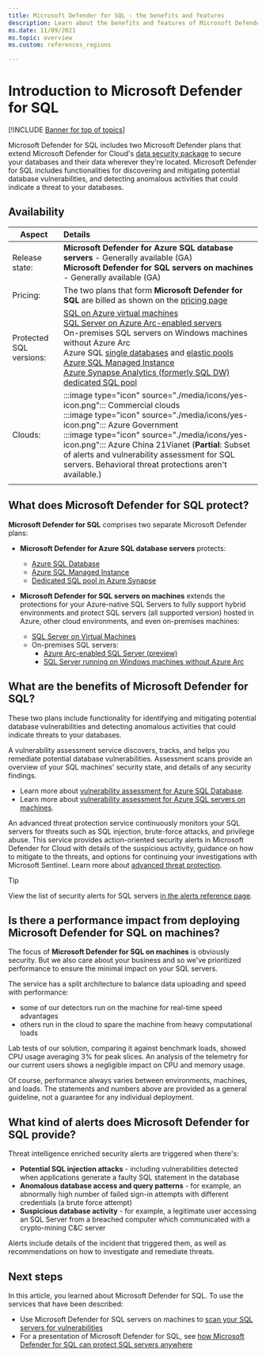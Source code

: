 ```yaml
---
title: Microsoft Defender for SQL - the benefits and features
description: Learn about the benefits and features of Microsoft Defender for SQL.
ms.date: 11/09/2021
ms.topic: overview
ms.custom: references_regions

---
```


# Introduction to Microsoft Defender for SQL

[!INCLUDE [Banner for top of topics](./includes/banner.md)]

Microsoft Defender for SQL includes two Microsoft Defender plans that extend Microsoft Defender for Cloud's [data security package](../azure-sql/database/azure-defender-for-sql.md) to secure your databases and their data wherever they're located. Microsoft Defender for SQL includes functionalities for discovering and mitigating potential database vulnerabilities, and detecting anomalous activities that could indicate a threat to your databases.

## Availability

|Aspect|Details|
|----|:----|
|Release state:|**Microsoft Defender for Azure SQL database servers** - Generally available (GA)<br>**Microsoft Defender for SQL servers on machines** - Generally available (GA) |
|Pricing:|The two plans that form **Microsoft Defender for SQL** are billed as shown on the [pricing page](https://azure.microsoft.com/pricing/details/security-center/)|
|Protected SQL versions:|[SQL on Azure virtual machines](../azure-sql/virtual-machines/windows/sql-server-on-azure-vm-iaas-what-is-overview.md)<br>[SQL Server on Azure Arc-enabled servers](/sql/sql-server/azure-arc/overview)<br>On-premises SQL servers on Windows machines without Azure Arc<br>Azure SQL [single databases](../azure-sql/database/single-database-overview.md) and [elastic pools](../azure-sql/database/elastic-pool-overview.md)<br>[Azure SQL Managed Instance](../azure-sql/managed-instance/sql-managed-instance-paas-overview.md)<br>[Azure Synapse Analytics (formerly SQL DW) dedicated SQL pool](../synapse-analytics/sql-data-warehouse/sql-data-warehouse-overview-what-is.md)|
|Clouds:|:::image type="icon" source="./media/icons/yes-icon.png"::: Commercial clouds<br>:::image type="icon" source="./media/icons/yes-icon.png"::: Azure Government<br>:::image type="icon" source="./media/icons/yes-icon.png"::: Azure China 21Vianet (**Partial**: Subset of alerts and vulnerability assessment for SQL servers. Behavioral threat protections aren't available.)|
|||

## What does Microsoft Defender for SQL protect?

**Microsoft Defender for SQL** comprises two separate Microsoft Defender plans:

- **Microsoft Defender for Azure SQL database servers** protects:
    - [Azure SQL Database](../azure-sql/database/sql-database-paas-overview.md)
    - [Azure SQL Managed Instance](../azure-sql/managed-instance/sql-managed-instance-paas-overview.md)
    - [Dedicated SQL pool in Azure Synapse](../synapse-analytics/sql-data-warehouse/sql-data-warehouse-overview-what-is.md)

- **Microsoft Defender for SQL servers on machines** extends the protections for your Azure-native SQL Servers to fully support hybrid environments and protect SQL servers (all supported version) hosted in Azure, other cloud environments, and even on-premises machines:
    - [SQL Server on Virtual Machines](https://azure.microsoft.com/services/virtual-machines/sql-server/)
    - On-premises SQL servers:
        - [Azure Arc-enabled SQL Server (preview)](/sql/sql-server/azure-arc/overview)
        - [SQL Server running on Windows machines without Azure Arc](../azure-monitor/agents/agent-windows.md)


## What are the benefits of Microsoft Defender for SQL?

These two plans include functionality for identifying and mitigating potential database vulnerabilities and detecting anomalous activities that could indicate threats to your databases.

A vulnerability assessment service discovers, tracks, and helps you remediate potential database vulnerabilities. Assessment scans provide an overview of your SQL machines' security state, and details of any security findings.

- Learn more about [vulnerability assessment for Azure SQL Database](../azure-sql/database/sql-vulnerability-assessment.md).
- Learn more about [vulnerability assessment for Azure SQL servers on machines](defender-for-sql-on-machines-vulnerability-assessment.md).

An advanced threat protection service continuously monitors your SQL servers for threats such as SQL injection, brute-force attacks, and privilege abuse. This service provides action-oriented security alerts in Microsoft Defender for Cloud with details of the suspicious activity, guidance on how to mitigate to the threats, and options for continuing your investigations with Microsoft Sentinel. Learn more about [advanced threat protection](../azure-sql/database/threat-detection-overview.md).

 > [!TIP]
 > View the list of security alerts for SQL servers [in the alerts reference page](alerts-reference.md#alerts-sql-db-and-warehouse).


## Is there a performance impact from deploying Microsoft Defender for SQL on machines?

The focus of **Microsoft Defender for SQL on machines** is obviously security. But we also care about your business and so we've prioritized performance to ensure the minimal impact on your SQL servers. 

The service has a split architecture to balance data uploading and speed with performance: 

- some of our detectors run on the machine for real-time speed advantages
- others run in the cloud to spare the machine from heavy computational loads

Lab tests of our solution, comparing it against benchmark loads, showed CPU usage averaging 3% for peak slices. An analysis of the telemetry for our current users shows a negligible impact on CPU and memory usage.

Of course, performance always varies between environments, machines, and loads. The statements and numbers above are provided as a general guideline, not a guarantee for any individual deployment.


## What kind of alerts does Microsoft Defender for SQL provide?

Threat intelligence enriched security alerts are triggered when there's:

- **Potential SQL injection attacks** - including vulnerabilities detected when applications generate a faulty SQL statement in the database
- **Anomalous database access and query patterns** - for example, an abnormally high number of failed sign-in attempts with different credentials (a brute force attempt)
- **Suspicious database activity** - for example, a legitimate user accessing an SQL Server from a breached computer which communicated with a crypto-mining C&C server

Alerts include details of the incident that triggered them, as well as recommendations on how to investigate and remediate threats.



## Next steps

In this article, you learned about Microsoft Defender for SQL. To use the services that have been described:

- Use Microsoft Defender for SQL servers on machines to [scan your SQL servers for vulnerabilities](defender-for-sql-usage.md)
- For a presentation of Microsoft Defender for SQL, see [how Microsoft Defender for SQL can protect SQL servers anywhere](https://www.youtube.com/watch?v=V7RdB6RSVpc)
